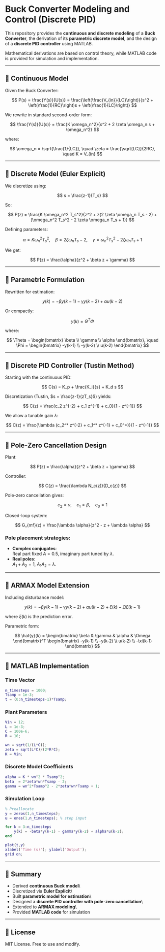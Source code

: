 # Buck Converter Modeling and Control (Discrete PID)

This repository provides the **continuous and discrete modeling** of a
**Buck Converter**, the derivation of its **parametric discrete model**,
and the design of a **discrete PID controller** using MATLAB.

Mathematical derivations are based on control theory, while MATLAB code
is provided for simulation and implementation.

------------------------------------------------------------------------

## 📌 Continuous Model

Given the Buck Converter:

$$
P(s) = \frac{Y(s)}{U(s)} = \frac{\left(\frac{V_{in}}{LC}\right)}{s^2 + \left(\frac{1}{RC}\right)s + \left(\frac{1}{LC}\right)}
$$

We rewrite in standard second-order form:

$$
\frac{Y(s)}{U(s)} = \frac{K \omega_n^2}{s^2 + 2 \zeta \omega_n s + \omega_n^2}
$$

where:

$$
\omega_n = \sqrt{\frac{1}{LC}}, \quad
\zeta = \frac{\sqrt{LC}}{2RC}, \quad
K = V_{in}
$$

------------------------------------------------------------------------

## 📌 Discrete Model (Euler Explicit)

We discretize using:

$$
s = \frac{z-1}{T_s}
$$

So:

$$
P(z) = \frac{K \omega_n^2 T_s^2}{z^2 + z(2 \zeta \omega_n T_s - 2) + (\omega_n^2 T_s^2 - 2 \zeta \omega_n T_s + 1)}
$$

Defining parameters:

$$
\alpha = K \omega_n^2 T_s^2, \quad
\beta = 2 \zeta \omega_n T_s - 2, \quad
\gamma = \omega_n^2 T_s^2 - 2 \zeta \omega_n T_s + 1
$$

We get:

$$
P(z) = \frac{\alpha}{z^2 + \beta z + \gamma}
$$

------------------------------------------------------------------------

## 📌 Parametric Formulation

Rewritten for estimation:

$$
y(k) = -\beta y(k-1) - \gamma y(k-2) + \alpha u(k-2)
$$

Or compactly:

$$
y(k) = \Theta^T \Phi
$$

where:

$$
\Theta = 
\begin{bmatrix} \beta \\ \gamma \\ \alpha \end{bmatrix}, 
\quad
\Phi =
\begin{bmatrix} -y(k-1) \\ -y(k-2) \\ u(k-2) \end{bmatrix}
$$

------------------------------------------------------------------------

## 📌 Discrete PID Controller (Tustin Method)

Starting with the continuous PID:

$$
C(s) = K_p + \frac{K_i}{s} + K_d s
$$

Discretization (Tustin, $s = \frac{z-1}{zT_s}$) yields:

$$
C(z) = \frac{c_2 z^{-2} + c_1 z^{-1} + c_0}{1 - z^{-1}}
$$

We allow a tunable gain $\lambda$:

$$
C(z) = \frac{\lambda (c_2^* z^{-2} + c_1^* z^{-1} + c_0^*)}{1 - z^{-1}}
$$

------------------------------------------------------------------------

## 📌 Pole-Zero Cancellation Design

Plant:

$$
P(z) = \frac{\alpha}{z^2 + \beta z + \gamma}
$$

Controller:

$$
C(z) = \frac{\lambda N_c(z)}{D_c(z)}
$$

Pole-zero cancellation gives:

$$
c_2 = \gamma, \quad c_1 = \beta, \quad c_0 = 1
$$

Closed-loop system:

$$
G_{mf}(z) = \frac{\lambda \alpha}{z^2 - z + \lambda \alpha}
$$

### Pole placement strategies:

-   **Complex conjugates**:\
    Real part fixed $A=0.5$, imaginary part tuned by $\lambda$.
-   **Real poles**:\
    $A_1+A_2 = 1$, $A_1 A_2 = \lambda$.

------------------------------------------------------------------------

## 📌 ARMAX Model Extension

Including disturbance model:

$$
y(k) = -\beta y(k-1) -\gamma y(k-2) + \alpha u(k-2) + \xi(k) - \Omega \xi(k-1)
$$

where $\xi(k)$ is the prediction error.

Parametric form:

$$
\hat{y}(k) =
\begin{bmatrix} \beta & \gamma & \alpha & \Omega \end{bmatrix}^T
\begin{bmatrix} -y(k-1) \\ -y(k-2) \\ u(k-2) \\ -\xi(k-1) \end{bmatrix}
$$

------------------------------------------------------------------------

## 📌 MATLAB Implementation

### Time Vector

``` matlab
n_timesteps = 1000;
Tsamp = 1e-3;
t = (0:n_timesteps-1)*Tsamp;
```

### Plant Parameters

``` matlab
Vin = 12;
L = 1e-3;
C = 100e-6;
R = 10;

wn = sqrt(1/(L*C));
zeta = sqrt(L*C)/(2*R*C);
K = Vin;
```

### Discrete Model Coefficients

``` matlab
alpha = K * wn^2 * Tsamp^2;
beta  = 2*zeta*wn*Tsamp - 2;
gamma = wn^2*Tsamp^2 - 2*zeta*wn*Tsamp + 1;
```

### Simulation Loop

``` matlab
% Preallocate
y = zeros(1,n_timesteps);
u = ones(1,n_timesteps); % step input

for k = 3:n_timesteps
    y(k) = -beta*y(k-1) - gamma*y(k-2) + alpha*u(k-2);
end

plot(t,y)
xlabel('Time (s)'); ylabel('Output');
grid on;
```

------------------------------------------------------------------------

## 📌 Summary

-   Derived **continuous Buck model**\
-   Discretized via **Euler Explicit**\
-   Built **parametric model for estimation**\
-   Designed a **discrete PID controller with pole-zero cancellation**\
-   Extended to **ARMAX modeling**\
-   Provided **MATLAB code** for simulation

------------------------------------------------------------------------

## 📜 License

MIT License. Free to use and modify.
